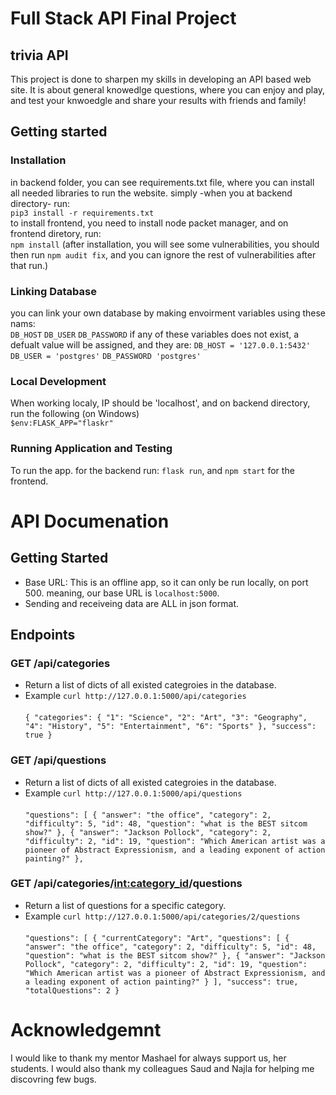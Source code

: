 # Full Stack API Final Project


## trivia API
This project is done to sharpen my skills in developing an API based web site.
It is about general knowedlge questions, where you can enjoy and play, and test your knwoedgle and share your results with friends and family!

## Getting started
### Installation 
in backend folder, you can see requirements.txt file, where you can install all needed libraries to run the website. simply -when you at backend directory- run:\
`
pip3 install -r requirements.txt
`\
to install frontend, you need to install node packet manager, and on frontend diretory, run:\
`
npm install
`
(after installation, you will see some vulnerabilities, you should then run `npm audit fix`, and you can ignore the rest of vulnerabilities after that run.)
### Linking Database
you can link your own database by making envoirment variables using these nams: \
`
DB_HOST
`
`
DB_USER
`
`
DB_PASSWORD
`
if any of these variables does not exist, a defualt value will be assigned, and they are:
`
DB_HOST = '127.0.0.1:5432'
`
`
DB_USER = 'postgres'
`
`
DB_PASSWORD 'postgres'
`
### Local Development
When working localy, IP should be 'localhost', and on backend directory, run the following (on Windows)\
`
$env:FLASK_APP="flaskr"
`
###  Running Application and Testing
To run the app. for the backend run: `flask run`, and `npm start` for the frontend.

# API Documenation

## Getting Started
* Base URL: This is an offline app, so it can only be run locally, on port 500. meaning, our base URL is  `localhost:5000`.
* Sending and receiveing data are ALL in json format. 
## Endpoints
### GET /api/categories
* Return a list of dicts of all existed categroies in the database.
* Example `curl http://127.0.0.1:5000/api/categories`\
\
`{
  "categories": {
    "1": "Science",
    "2": "Art",
    "3": "Geography",
    "4": "History",
    "5": "Entertainment",
    "6": "Sports"
  },
  "success": true
}`
### GET /api/questions
* Return a list of dicts of all existed categroies in the database.
* Example `curl http://127.0.0.1:5000/api/questions`\
\
`
"questions": [
    {
      "answer": "the office",
      "category": 2,
      "difficulty": 5,
      "id": 48,
      "question": "what is the BEST sitcom show?"
    },
    {
      "answer": "Jackson Pollock",
      "category": 2,
      "difficulty": 2,
      "id": 19,
      "question": "Which American artist was a pioneer of Abstract Expressionism, and a leading exponent of action painting?"
    },
`
### GET /api/categories/<int:category_id>/questions
* Return a list of questions for a specific category.
* Example `curl http://127.0.0.1:5000/api/categories/2/questions`\
\
`
"questions": [
{
  "currentCategory": "Art",
  "questions": [
    {
      "answer": "the office",
      "category": 2,
      "difficulty": 5,
      "id": 48,
      "question": "what is the BEST sitcom show?"
    },
    {
      "answer": "Jackson Pollock",
      "category": 2,
      "difficulty": 2,
      "id": 19,
      "question": "Which American artist was a pioneer of Abstract Expressionism, and a leading exponent of action painting?"
    }
  ],
  "success": true,
  "totalQuestions": 2
}
`
# Acknowledgemnt
I would like to thank my mentor Mashael for always support us, her students. I would also thank my colleagues Saud and Najla for helping me discovring few bugs.
